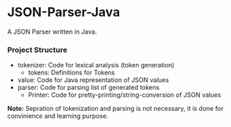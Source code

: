 # JSON-Parser-Java
A JSON Parser written in Java.

### Project Structure

 - tokenizer: Code for lexical analysis (token generation)
   - tokens: Definitions for Tokens
 - value: Code for Java representation of JSON values
 - parser: Code for parsing list of generated tokens
   - Printer: Code for pretty-printing/string-conversion of JSON values

 **Note:** Sepration of tokenization and parsing is not necessary, it is done for convinience and learning purpose.
